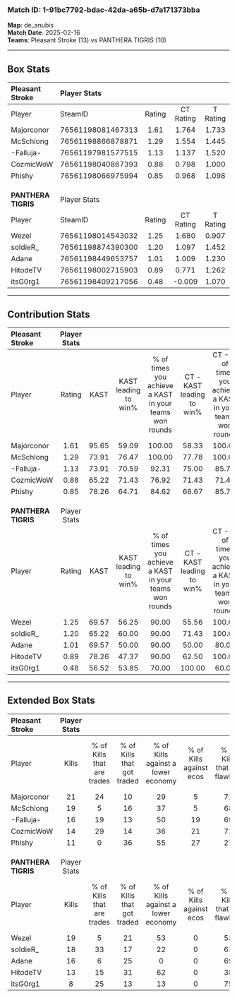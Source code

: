 ### Match ID: 1-91bc7792-bdac-42da-a65b-d7a171373bba  
**Map**: de_anubis  
**Match Date**: 2025-02-16  
**Teams**: Pleasant Stroke (13) vs PANTHERA TIGRIS (10)  

---  

## Box Stats  

| **Pleasant Stroke** | Player Stats      |        |           |          |       |       |       |         |        |      |     |
| :- | :- | :-: | :-: | :-: | :-: | :-: | :-: | :-: | :-: | :-: | :-: |
| Player              | SteamID           | Rating | CT Rating | T Rating | KAST  |  ADR  | Kills | Assists | Deaths | K/D  | HS% |
| Majorconor          | 76561198081467313 |  1.61  |   1.764   |  1.733   | 95.65 | 102.5 |  21   |    8    |   13   | 1.62 | 23  |
| McSchlong           | 76561198866878871 |  1.29  |   1.554   |  1.445   | 73.91 | 81.8  |  19   |    3    |   13   | 1.46 | 47  |
| -Falluja-           | 76561197981577515 |  1.13  |   1.137   |  1.520   | 73.91 | 73.7  |  16   |    4    |   14   | 1.14 | 50  |
| CozmicWoW           | 76561198040867393 |  0.88  |   0.798   |  1.000   | 65.22 | 54.8  |  14   |    7    |   17   | 0.82 | 42  |
| Phishy              | 76561198066975994 |  0.85  |   0.968   |  1.098   | 78.26 | 86.4  |  11   |    9    |   22   | 0.50 | 36  |
|                     |                   |        |           |          |       |       |       |         |        |      |     |
|                     |                   |        |           |          |       |       |       |         |        |      |     |
|                     |                   |        |           |          |       |       |       |         |        |      |     |
| **PANTHERA TIGRIS** | Player Stats      |        |           |          |       |       |       |         |        |      |     |
| Player              | SteamID           | Rating | CT Rating | T Rating | KAST  |  ADR  | Kills | Assists | Deaths | K/D  | HS% |
| Wezel               | 76561198014543032 |  1.25  |   1.680   |  0.907   | 69.57 | 93.5  |  19   |    4    |   15   | 1.27 | 42  |
| soIdieR_            | 76561198874390300 |  1.20  |   1.097   |  1.452   | 65.22 | 101.4 |  18   |    8    |   16   | 1.13 | 50  |
| Adane               | 76561198449653757 |  1.01  |   1.009   |  1.230   | 69.57 | 69.0  |  16   |    4    |   17   | 0.94 | 31  |
| HitodeTV            | 76561198002715903 |  0.89  |   0.771   |  1.262   | 78.26 | 65.8  |  13   |    6    |   20   | 0.65 | 46  |
| itsG0rg1            | 76561198409217056 |  0.48  |  -0.009   |  1.070   | 56.52 | 38.1  |   8   |    1    |   18   | 0.44 | 37  |
---  

## Contribution Stats  

| **Pleasant Stroke** | Player Stats |       |                      |                                                        |                           |                                                             |                          |                                                            |
| :- | :-: | :-: | :-: | :-: | :-: | :-: | :-: | :-: |
| Player              |    Rating    | KAST  | KAST leading to win% | % of times you achieve a KAST in your teams won rounds | CT - KAST leading to win% | CT - % of times you achieve a KAST in your teams won rounds | T - KAST leading to win% | T - % of times you achieve a KAST in your teams won rounds |
| Majorconor          |     1.61     | 95.65 |        59.09         |                         100.00                         |           58.33           |                           100.00                            |          60.00           |                           100.00                           |
| McSchlong           |     1.29     | 73.91 |        76.47         |                         100.00                         |           77.78           |                           100.00                            |          75.00           |                           100.00                           |
| -Falluja-           |     1.13     | 73.91 |        70.59         |                         92.31                          |           75.00           |                            85.71                            |          66.67           |                           100.00                           |
| CozmicWoW           |     0.88     | 65.22 |        71.43         |                         76.92                          |           71.43           |                            71.43                            |          71.43           |                           83.33                            |
| Phishy              |     0.85     | 78.26 |        64.71         |                         84.62                          |           66.67           |                            85.71                            |          62.50           |                           83.33                            |
|                     |              |       |                      |                                                        |                           |                                                             |                          |                                                            |
|                     |              |       |                      |                                                        |                           |                                                             |                          |                                                            |
|                     |              |       |                      |                                                        |                           |                                                             |                          |                                                            |
| **PANTHERA TIGRIS** | Player Stats |       |                      |                                                        |                           |                                                             |                          |                                                            |
| Player              |    Rating    | KAST  | KAST leading to win% | % of times you achieve a KAST in your teams won rounds | CT - KAST leading to win% | CT - % of times you achieve a KAST in your teams won rounds | T - KAST leading to win% | T - % of times you achieve a KAST in your teams won rounds |
| Wezel               |     1.25     | 69.57 |        56.25         |                         90.00                          |           55.56           |                           100.00                            |          57.14           |                           80.00                            |
| soIdieR_            |     1.20     | 65.22 |        60.00         |                         90.00                          |           71.43           |                           100.00                            |          50.00           |                           80.00                            |
| Adane               |     1.01     | 69.57 |        50.00         |                         90.00                          |           50.00           |                            80.00                            |          50.00           |                           100.00                           |
| HitodeTV            |     0.89     | 78.26 |        47.37         |                         90.00                          |           62.50           |                           100.00                            |          36.36           |                           80.00                            |
| itsG0rg1            |     0.48     | 56.52 |        53.85         |                         70.00                          |          100.00           |                            60.00                            |          40.00           |                           80.00                            |
---  

## Extended Box Stats  

| **Pleasant Stroke** | Player Stats |                            |                            |                                    |                         |                              |                                 |        |                             |                                     |                          |                               |                            |
| :- | :-: | :-: | :-: | :-: | :-: | :-: | :-: | :-: | :-: | :-: | :-: | :-: | :-: |
| Player              |    Kills     | % of Kills that are trades | % of Kills that got traded | % of Kills against a lower economy | % of Kills against ecos | % of Kills that are flawless | % of Kills that are close duels | Deaths | % of Deaths that get traded | % of Deaths against a lower economy | % of Deaths against ecos | % of Deaths that are flawless | % of Deaths that are close |
| Majorconor          |      21      |             24             |             10             |                 29                 |            5            |              71              |                0                |   13   |             15              |                 23                  |            0             |              62               |             15             |
| McSchlong           |      19      |             5              |             16             |                 37                 |            5            |              68              |                0                |   13   |             15              |                 23                  |            0             |              69               |             0              |
| -Falluja-           |      16      |             19             |             13             |                 50                 |           19            |              69              |               13                |   14   |              7              |                 21                  |            0             |              79               |             7              |
| CozmicWoW           |      14      |             29             |             14             |                 36                 |           21            |              71              |                7                |   17   |             12              |                 12                  |            0             |              59               |             0              |
| Phishy              |      11      |             0              |             36             |                 55                 |           27            |              27              |                9                |   22   |             41              |                 32                  |            9             |              36               |             27             |
|                     |              |                            |                            |                                    |                         |                              |                                 |        |                             |                                     |                          |                               |                            |
|                     |              |                            |                            |                                    |                         |                              |                                 |        |                             |                                     |                          |                               |                            |
|                     |              |                            |                            |                                    |                         |                              |                                 |        |                             |                                     |                          |                               |                            |
| **PANTHERA TIGRIS** | Player Stats |                            |                            |                                    |                         |                              |                                 |        |                             |                                     |                          |                               |                            |
| Player              |    Kills     | % of Kills that are trades | % of Kills that got traded | % of Kills against a lower economy | % of Kills against ecos | % of Kills that are flawless | % of Kills that are close duels | Deaths | % of Deaths that get traded | % of Deaths against a lower economy | % of Deaths against ecos | % of Deaths that are flawless | % of Deaths that are close |
| Wezel               |      19      |             5              |             21             |                 53                 |            0            |              53              |               16                |   15   |              7              |                 13                  |            0             |              67               |             0              |
| soIdieR_            |      18      |             33             |             17             |                 22                 |            0            |              61              |               11                |   16   |             19              |                  6                  |            0             |              44               |             6              |
| Adane               |      16      |             6              |             25             |                 0                  |            0            |              69              |               13                |   17   |             12              |                 18                  |            0             |              65               |             12             |
| HitodeTV            |      13      |             15             |             31             |                 62                 |            0            |              38              |                8                |   20   |             20              |                 10                  |            0             |              50               |             0              |
| itsG0rg1            |      8       |             25             |             13             |                 13                 |            0            |              75              |               13                |   18   |             17              |                 11                  |            0             |              61               |             6              |
